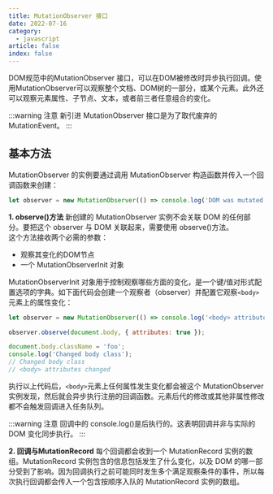 ```yaml
---
title: MutationObserver 接口
date: 2022-07-16
category:
  - javascript
article: false
index: false
---
```


DOM规范中的MutationObserver 接口，可以在DOM被修改时异步执行回调。使用MutationObserver可以观察整个文档、DOM树的一部分，或某个元素。此外还可以观察元素属性、子节点、文本，或者前三者任意组合的变化。
<!-- more -->
:::warning 注意
新引进 MutationObserver 接口是为了取代废弃的 MutationEvent。
:::

## 基本方法
MutationObserver 的实例要通过调用 MutationObserver 构造函数并传入一个回调函数来创建：
```js
let observer = new MutationObserver(() => console.log('DOM was mutated!')); 
```

**1. observe()方法**
新创建的 MutationObserver 实例不会关联 DOM 的任何部分。要把这个 observer 与 DOM 关联起来，需要使用 observe()方法。  
这个方法接收两个必需的参数：
- 观察其变化的DOM节点
- 一个 MutationObserverInit 对象

MutationObserverInit 对象用于控制观察哪些方面的变化，是一个键/值对形式配置选项的字典。如下面代码会创建一个观察者（observer）并配置它观察`<body>`元素上的属性变化：
```js
let observer = new MutationObserver(() => console.log('<body> attributes changed'));

observer.observe(document.body, { attributes: true });

document.body.className = 'foo';
console.log('Changed body class');
// Changed body class
// <body> attributes changed 
```
执行以上代码后，`<body>`元素上任何属性发生变化都会被这个 MutationObserver 实例发现，然后就会异步执行注册的回调函数。<body>元素后代的修改或其他非属性修改都不会触发回调进入任务队列。

:::warning 注意
回调中的 console.log()是后执行的。这表明回调并非与实际的 DOM 变化同步执行。
:::

**2. 回调与MutationRecord**
每个回调都会收到一个 MutationRecord 实例的数组。MutationRecord 实例包含的信息包括发生了什么变化，以及 DOM 的哪一部分受到了影响。因为回调执行之前可能同时发生多个满足观察条件的事件，所以每次执行回调都会传入一个包含按顺序入队的 MutationRecord 实例的数组。


